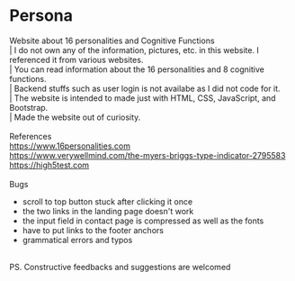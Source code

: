 # Persona
Website about 16 personalities and Cognitive Functions<br>
| I do not own any of the information, pictures, etc. in this website. I referenced it from various websites.<br>
| You can read information about the 16 personalities and 8 cognitive functions.<br>
| Backend stuffs such as user login is not availabe as I did not code for it.<br>
| The website is intended to made just with HTML, CSS, JavaScript, and Bootstrap.<br>
| Made the website out of curiosity.<br>
<br>
References <br>
https://www.16personalities.com<br>
https://www.verywellmind.com/the-myers-briggs-type-indicator-2795583<br>
https://high5test.com<br>
<br>
Bugs<br>
- scroll to top button stuck after clicking it once<br>
- the two links in the landing page doesn't work<br>
- the input field in contact page is compressed as well as the fonts<br>
- have to put links to the footer anchors<br>
- grammatical errors and typos <br>
<br>
PS. Constructive feedbacks and suggestions are welcomed<br>

